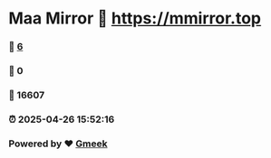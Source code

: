 # Maa Mirror :link: https://mmirror.top 
### :page_facing_up: [6](https://mmirror.top/tag.html) 
### :speech_balloon: 0 
### :hibiscus: 16607 
### :alarm_clock: 2025-04-26 15:52:16 
### Powered by :heart: [Gmeek](https://github.com/Meekdai/Gmeek)

